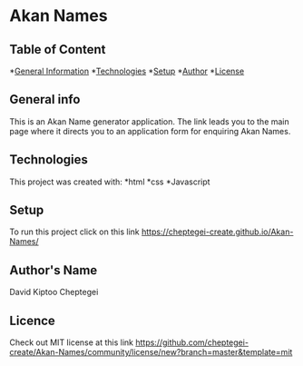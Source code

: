 # Akan Names
## Table of Content
*[General Information](#general-info)
*[Technologies](#technologies)
*[Setup](#setup)
*[Author](#author)
*[License](#license)
## General info
This is an Akan Name generator application. The link leads you to the main page where it directs you to an application form for enquiring Akan Names.
## Technologies
This project was created with:
*html
*css
*Javascript
## Setup
To run this project click on this link https://cheptegei-create.github.io/Akan-Names/
## Author's Name
David Kiptoo Cheptegei
## Licence
Check out MIT license at this link https://github.com/cheptegei-create/Akan-Names/community/license/new?branch=master&template=mit
